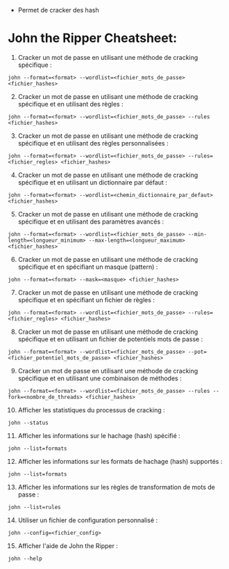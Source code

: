 * Permet de cracker des hash
# John the Ripper Cheatsheet:

1. Cracker un mot de passe en utilisant une méthode de cracking spécifique :
```
john --format=<format> --wordlist=<fichier_mots_de_passe> <fichier_hashes>
```
2. Cracker un mot de passe en utilisant une méthode de cracking spécifique et en utilisant des règles :
```
john --format=<format> --wordlist=<fichier_mots_de_passe> --rules <fichier_hashes>
```
3. Cracker un mot de passe en utilisant une méthode de cracking spécifique et en utilisant des règles personnalisées :
```
john --format=<format> --wordlist=<fichier_mots_de_passe> --rules=<fichier_regles> <fichier_hashes>
```
4. Cracker un mot de passe en utilisant une méthode de cracking spécifique et en utilisant un dictionnaire par défaut :
```
john --format=<format> --wordlist=<chemin_dictionnaire_par_defaut> <fichier_hashes>
```
5. Cracker un mot de passe en utilisant une méthode de cracking spécifique et en utilisant des paramètres avancés :
```
john --format=<format> --wordlist=<fichier_mots_de_passe> --min-length=<longueur_minimum> --max-length=<longueur_maximum> <fichier_hashes>
```
6. Cracker un mot de passe en utilisant une méthode de cracking spécifique et en spécifiant un masque (pattern) :
```
john --format=<format> --mask=<masque> <fichier_hashes>
```
7. Cracker un mot de passe en utilisant une méthode de cracking spécifique et en spécifiant un fichier de règles :
```
john --format=<format> --wordlist=<fichier_mots_de_passe> --rules=<fichier_regles> <fichier_hashes>
```
8. Cracker un mot de passe en utilisant une méthode de cracking spécifique et en utilisant un fichier de potentiels mots de passe :
```
john --format=<format> --wordlist=<fichier_mots_de_passe> --pot=<fichier_potentiel_mots_de_passe> <fichier_hashes>
```
9. Cracker un mot de passe en utilisant une méthode de cracking spécifique et en utilisant une combinaison de méthodes :
```
john --format=<format> --wordlist=<fichier_mots_de_passe> --rules --fork=<nombre_de_threads> <fichier_hashes>
```
10. Afficher les statistiques du processus de cracking :
```
john --status
```
11. Afficher les informations sur le hachage (hash) spécifié :
```
john --list=formats
```
12. Afficher les informations sur les formats de hachage (hash) supportés :
```
john --list=formats
```
13. Afficher les informations sur les règles de transformation de mots de passe :
```
john --list=rules
```
14. Utiliser un fichier de configuration personnalisé :
```
john --config=<fichier_config>
```
15. Afficher l'aide de John the Ripper :
```
john --help
```